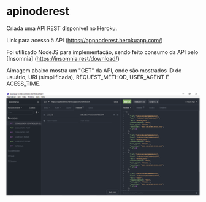 # apinoderest

Criada uma API REST disponível no Heroku.

Link para acesso à API (https://appnoderest.herokuapp.com/)

Foi utilizado NodeJS para implementação, sendo feito consumo da API pelo [Insomnia] (https://insomnia.rest/download/)

Aimagem abaixo mostra um "GET" da API, onde são mostrados ID do usuário, URI (simplificada), REQUEST_METHOD, USER_AGENT E ACESS_TIME. 

![](INSOMNIA_API_CLIENT.PNG)
